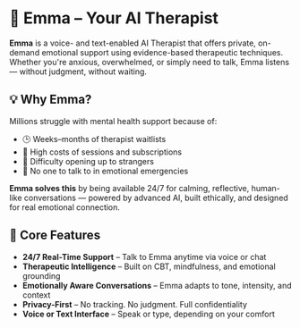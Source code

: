 # 🌿 Emma – Your AI Therapist

**Emma** is a voice- and text-enabled AI Therapist that offers private, on-demand emotional support using evidence-based therapeutic techniques. Whether you're anxious, overwhelmed, or simply need to talk, Emma listens — without judgment, without waiting.

## 💡 Why Emma?

Millions struggle with mental health support because of:

- 🕒 Weeks–months of therapist waitlists  
- 🧾 High costs of sessions and subscriptions  
- 🧍 Difficulty opening up to strangers  
- 🚨 No one to talk to in emotional emergencies  

**Emma solves this** by being available 24/7 for calming, reflective, human-like conversations — powered by advanced AI, built ethically, and designed for real emotional connection.

## 🧠 Core Features

- **24/7 Real-Time Support** – Talk to Emma anytime via voice or chat  
- **Therapeutic Intelligence** – Built on CBT, mindfulness, and emotional grounding  
- **Emotionally Aware Conversations** – Emma adapts to tone, intensity, and context  
- **Privacy-First** – No tracking. No judgment. Full confidentiality  
- **Voice or Text Interface** – Speak or type, depending on your comfort
